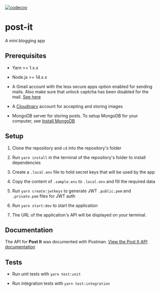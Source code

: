 [![codecov](https://codecov.io/gh/sudo-kaizen/post-it/branch/main/graph/badge.svg?token=Q5ms72phQz)](https://codecov.io/gh/sudo-kaizen/post-it)

# post-it

A mini blogging app

## Prerequisites

- Yarn >= 1.x.x

- Node.js >= 14.x.x
- A Gmail account with the less secure apps option enabled for sending mails. Also make sure that unlock captcha has been disabled for the mail. [See here](https://accounts.google.com/b/0/DisplayUnlockCaptcha)

- A [Cloudinary](https://cloudinary.com/) account for accepting and storing images

- MongoDB server for storing posts. To setup MongoDB for your computer, see [Install MongoDB](https://docs.mongodb.com/guides/server/install/)

## Setup

1. Clone the repository and `cd` into the repository's folder

2. Run `yarn install` in the terminal of the repository's folder to install dependencies

3. Create a `.local.env` file to hold secret keys that will be used by the app

4. Copy the content of `.sample.env` to `.local.env` and fill the required data

5. Run `yarn create:jwtkeys` to generate JWT `.public.pem` and `.private.pem` files for JWT auth

6. Run `yarn start:dev` to start the application

7. The URL of the application's API will be displayed on your terminal.

## Documentation

The API for **Post It** was documented with Postman. [View the Post It API documentation](https://documenter.getpostman.com/view/16008266/TzXzDcNR)

## Tests

- Run unit tests with `yarn test:unit`

- Run integration tests with `yarn test:integration`
